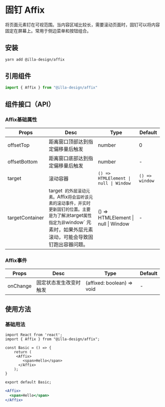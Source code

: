 # 固钉 Affix

将页面元素钉在可视范围。当内容区域比较长，需要滚动页面时，固钉可以将内容固定在屏幕上。常用于侧边菜单和按钮组合。

## 安装

```bash
yarn add @illa-design/affix
```

## 引用组件

```jsx
import { Affix } from "@illa-design/affix"
```

## 组件接口（API）

### Affix基础属性

| Props           | Desc                                                         | Type                                | Default        |
| --------------- | ------------------------------------------------------------ | ----------------------------------- | -------------- |
| offsetTop       | 距离窗口顶部达到指定偏移量后触发                             | number                            | 0            |
| offsetBottom    | 距离窗口底部达到指定偏移量后触发                             | number                            | -            |
| target          | 滚动容器                                                     | `() => HTMLElement \| null \| Window` | `() => window` |
| targetContainer | target` 的外层滚动元素。`Affix` 将会监听该元素的滚动事件，并实时更新固钉的位置。主要是为了解决 `target` 属性指定为非 `window` 元素时，如果外层元素滚动，可能会导致固钉跑出容器问题。 | () => HTMLElement \| null \| Window | -            |

### Affix事件

| Props    | Desc                   | Type                         | Default |
| -------- | ---------------------- | ---------------------------- | ------- |
| onChange | 固定状态发生改变时触发 | (affixed: boolean) => void | -     |

## 使用方法

### 基础用法

```SnackPlayer name=Basic Usage&description=Basic Usage with Affix&platform=web&supportedPlatforms=web&dependencies=@illa-design/affix
import React from 'react';
import { Affix } from "@illa-design/affix";

const Basic = () => {
    return (
     <Affix>
        <span>Hello</span>
      </Affix>
    );
}

export default Basic;

```

```jsx
<Affix>
  <span>Hello</span>
</Affix>
```
